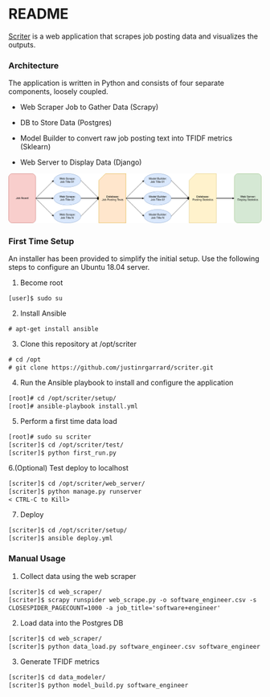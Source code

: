 # README

[Scriter](http://www.scriter.net) is a web application that scrapes job posting data and visualizes
the outputs.


### Architecture

The application is written in Python and consists of four separate components, loosely coupled.

* Web Scraper Job to Gather Data (Scrapy)

* DB to Store Data (Postgres)

* Model Builder to convert raw job posting text into TFIDF metrics (Sklearn)

* Web Server to Display Data (Django)

![Visual of Architecture](scriter_overview.png)

### First Time Setup

An installer has been provided to simplify the initial setup. Use the following
steps to configure an Ubuntu 18.04 server.

1. Become root

```
[user]$ sudo su
```

2. Install Ansible

```
# apt-get install ansible
```

3. Clone this repository at /opt/scriter

```
# cd /opt
# git clone https://github.com/justinrgarrard/scriter.git
```

4. Run the Ansible playbook to install and configure the application

```
[root]# cd /opt/scriter/setup/
[root]# ansible-playbook install.yml
```

5. Perform a first time data load
```
[root]# sudo su scriter
[scriter]$ cd /opt/scriter/test/
[scriter]$ python first_run.py
```

6.(Optional) Test deploy to localhost
```
[scriter]$ cd /opt/scriter/web_server/
[scriter]$ python manage.py runserver
< CTRL-C to Kill>
```

7. Deploy
```
[scriter]$ cd /opt/scriter/setup/
[scriter]$ ansible deploy.yml
```

### Manual Usage

1. Collect data using the web scraper

```
[scriter]$ cd web_scraper/
[scriter]$ scrapy runspider web_scrape.py -o software_engineer.csv -s CLOSESPIDER_PAGECOUNT=1000 -a job_title='software+engineer'
```

2. Load data into the Postgres DB

```
[scriter]$ cd web_scraper/
[scriter]$ python data_load.py software_engineer.csv software_engineer
```

3. Generate TFIDF metrics

```
[scriter]$ cd data_modeler/
[scriter]$ python model_build.py software_engineer
```

